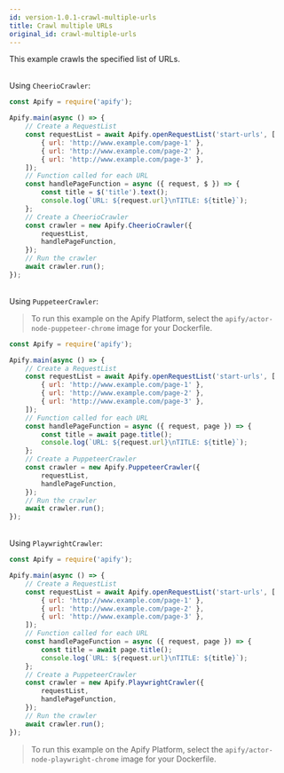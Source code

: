 ```yaml
---
id: version-1.0.1-crawl-multiple-urls
title: Crawl multiple URLs
original_id: crawl-multiple-urls
---
```


This example crawls the specified list of URLs.

<!--DOCUSAURUS_CODE_TABS-->

<!-- CheerioCrawler -->

\
Using `CheerioCrawler`:

```javascript
const Apify = require('apify');

Apify.main(async () => {
    // Create a RequestList
    const requestList = await Apify.openRequestList('start-urls', [
        { url: 'http://www.example.com/page-1' },
        { url: 'http://www.example.com/page-2' },
        { url: 'http://www.example.com/page-3' },
    ]);
    // Function called for each URL
    const handlePageFunction = async ({ request, $ }) => {
        const title = $('title').text();
        console.log(`URL: ${request.url}\nTITLE: ${title}`);
    };
    // Create a CheerioCrawler
    const crawler = new Apify.CheerioCrawler({
        requestList,
        handlePageFunction,
    });
    // Run the crawler
    await crawler.run();
});
```

<!-- PuppeteerCrawler -->

\
Using `PuppeteerCrawler`:

> To run this example on the Apify Platform, select the `apify/actor-node-puppeteer-chrome` image for your Dockerfile.

```javascript
const Apify = require('apify');

Apify.main(async () => {
    // Create a RequestList
    const requestList = await Apify.openRequestList('start-urls', [
        { url: 'http://www.example.com/page-1' },
        { url: 'http://www.example.com/page-2' },
        { url: 'http://www.example.com/page-3' },
    ]);
    // Function called for each URL
    const handlePageFunction = async ({ request, page }) => {
        const title = await page.title();
        console.log(`URL: ${request.url}\nTITLE: ${title}`);
    };
    // Create a PuppeteerCrawler
    const crawler = new Apify.PuppeteerCrawler({
        requestList,
        handlePageFunction,
    });
    // Run the crawler
    await crawler.run();
});
```

<!-- PlaywrightCrawler -->

\
Using `PlaywrightCrawler`:

```javascript
const Apify = require('apify');

Apify.main(async () => {
    // Create a RequestList
    const requestList = await Apify.openRequestList('start-urls', [
        { url: 'http://www.example.com/page-1' },
        { url: 'http://www.example.com/page-2' },
        { url: 'http://www.example.com/page-3' },
    ]);
    // Function called for each URL
    const handlePageFunction = async ({ request, page }) => {
        const title = await page.title();
        console.log(`URL: ${request.url}\nTITLE: ${title}`);
    };
    // Create a PuppeteerCrawler
    const crawler = new Apify.PlaywrightCrawler({
        requestList,
        handlePageFunction,
    });
    // Run the crawler
    await crawler.run();
});
```

> To run this example on the Apify Platform, select the `apify/actor-node-playwright-chrome` image for your Dockerfile.

<!--END_DOCUSAURUS_CODE_TABS-->
